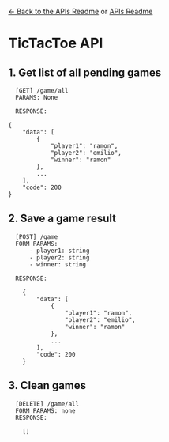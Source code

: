 [<- Back to the APIs Readme](../docs/README.md) or [APIs Readme](../README.md)

# TicTacToe API
          
## 1. Get list of all pending games
```
  [GET] /game/all
  PARAMS: None

  RESPONSE:
  
{
    "data": [
        {
            "player1": "ramon",
            "player2": "emilio",
            "winner": "ramon"
        },
        ...
    ],
    "code": 200
}
```
## 2. Save a game result
```
  [POST] /game
  FORM PARAMS:
      - player1: string
      - player2: string
      - winner: string
  
  RESPONSE:
  
    {
        "data": [
            {
                "player1": "ramon",
                "player2": "emilio",
                "winner": "ramon"
            },
            ...
        ],
        "code": 200
    }
```
## 3. Clean games
```
  [DELETE] /game/all
  FORM PARAMS: none
  RESPONSE:
  
    []
```
